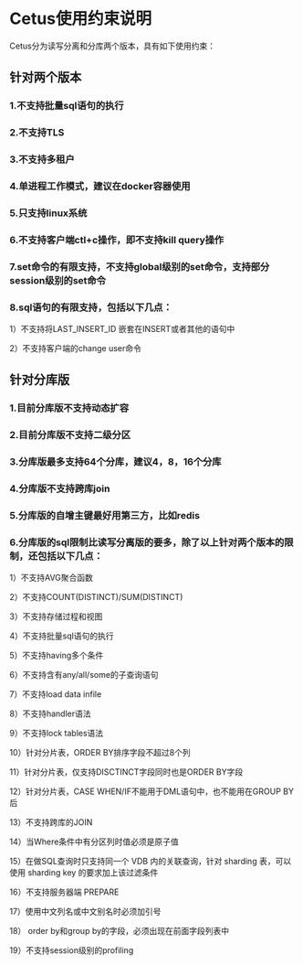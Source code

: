 # Cetus使用约束说明

Cetus分为读写分离和分库两个版本，具有如下使用约束：

## 针对两个版本

### 1.不支持批量sql语句的执行

### 2.不支持TLS

### 3.不支持多租户

### 4.单进程工作模式，建议在docker容器使用

### 5.只支持linux系统

### 6.不支持客户端ctl+c操作，即不支持kill query操作

### 7.set命令的有限支持，不支持global级别的set命令，支持部分session级别的set命令

### 8.sql语句的有限支持，包括以下几点：

1）不支持将LAST_INSERT_ID 嵌套在INSERT或者其他的语句中

2）不支持客户端的change user命令

## 针对分库版

### 1.目前分库版不支持动态扩容

### 2.目前分库版不支持二级分区

### 3.分库版最多支持64个分库，建议4，8，16个分库

### 4.分库版不支持跨库join

### 5.分库版的自增主键最好用第三方，比如redis

### 6.分库版的sql限制比读写分离版的要多，除了以上针对两个版本的限制，还包括以下几点：

1）不支持AVG聚合函数 

2）不支持COUNT(DISTINCT)/SUM(DISTINCT)

3）不支持存储过程和视图

4）不支持批量sql语句的执行

5）不支持having多个条件

6）不支持含有any/all/some的子查询语句

7）不支持load data infile

8）不支持handler语法

9）不支持lock tables语法

10）针对分片表，ORDER BY排序字段不超过8个列

11）针对分片表，仅支持DISCTINCT字段同时也是ORDER BY字段

12）针对分片表，CASE WHEN/IF不能用于DML语句中，也不能用在GROUP BY后

13）不支持跨库的JOIN

14）当Where条件中有分区列时值必须是原子值

15）在做SQL查询时只支持同一个 VDB 内的关联查询，针对 sharding 表，可以使用 sharding key 的要求加上该过滤条件

16）不支持服务器端 PREPARE

17）使用中文列名或中文别名时必须加引号

18） order by和group by的字段，必须出现在前面字段列表中

19）不支持session级别的profiling
